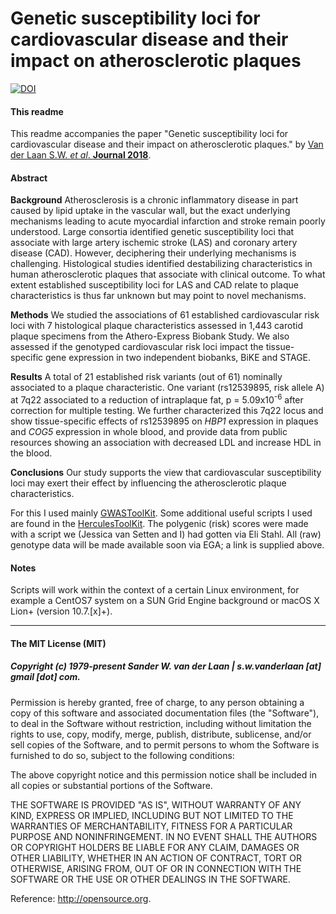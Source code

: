Genetic susceptibility loci for cardiovascular disease and their impact on atherosclerotic plaques
===========================================================
[![DOI](https://zenodo.org/badge/259760088.svg)](https://zenodo.org/badge/latestdoi/259760088)

#### This readme
This readme accompanies the paper "Genetic susceptibility loci for cardiovascular disease and their impact on atherosclerotic plaques." by [Van der Laan S.W. *et al*. **Journal 2018**]().

#### Abstract
**Background** Atherosclerosis is a chronic inflammatory disease in part caused by lipid uptake in the vascular wall, but the exact underlying mechanisms leading to acute myocardial infarction and stroke remain poorly understood. Large consortia identified genetic susceptibility loci that associate with large artery ischemic stroke (LAS) and coronary artery disease (CAD). However, deciphering their underlying mechanisms is challenging. Histological studies identified destabilizing characteristics in human atherosclerotic plaques that associate with clinical outcome. To what extent established susceptibility loci for LAS and CAD relate to plaque characteristics is thus far unknown but may point to novel mechanisms. 

**Methods** We studied the associations of 61 established cardiovascular risk loci with 7 histological plaque characteristics assessed in 1,443 carotid plaque specimens from the Athero-Express Biobank Study. We also assessed if the genotyped cardiovascular risk loci impact the tissue-specific gene expression in two independent biobanks, BiKE and STAGE.

**Results** A total of 21 established risk variants (out of 61) nominally associated to a plaque characteristic. One variant (rs12539895, risk allele A) at 7q22 associated to a reduction of intraplaque fat, p = 5.09x10<sup>-6</sup> after correction for multiple testing. We further characterized this 7q22 locus and show tissue-specific effects of rs12539895 on _HBP1_ expression in plaques and _COG5_ expression in whole blood, and provide data from public resources showing an association with decreased LDL and increase HDL in the blood. 

**Conclusions** Our study supports the view that cardiovascular susceptibility loci may exert their effect by influencing the atherosclerotic plaque characteristics. 

For this I used mainly [GWASToolKit](https://github.com/swvanderlaan/GWASToolKit). Some additional useful scripts I used are found in the [HerculesToolKit](https://github.com/swvanderlaan/HerculesToolKit). The polygenic (risk) scores were made with a script we (Jessica van Setten and I) had gotten via Eli Stahl. All (raw) genotype data will be made available soon via EGA; a link is supplied above.


#### Notes
Scripts will work within the context of a certain Linux environment, for example a CentOS7 system on a SUN Grid Engine background or macOS X Lion+ (version 10.7.[x]+). 


--------------

#### The MIT License (MIT)
##### Copyright (c) 1979-present Sander W. van der Laan | s.w.vanderlaan [at] gmail [dot] com.

Permission is hereby granted, free of charge, to any person obtaining a copy of this software and associated documentation files (the "Software"), to deal in the Software without restriction, including without limitation the rights to use, copy, modify, merge, publish, distribute, sublicense, and/or sell copies of the Software, and to permit persons to whom the Software is furnished to do so, subject to the following conditions:   

The above copyright notice and this permission notice shall be included in all copies or substantial portions of the Software.

THE SOFTWARE IS PROVIDED "AS IS", WITHOUT WARRANTY OF ANY KIND, EXPRESS OR IMPLIED, INCLUDING BUT NOT LIMITED TO THE WARRANTIES OF MERCHANTABILITY, FITNESS FOR A PARTICULAR PURPOSE AND NONINFRINGEMENT. IN NO EVENT SHALL THE AUTHORS OR COPYRIGHT HOLDERS BE LIABLE FOR ANY CLAIM, DAMAGES OR OTHER LIABILITY, WHETHER IN AN ACTION OF CONTRACT, TORT OR OTHERWISE, ARISING FROM, OUT OF OR IN CONNECTION WITH THE SOFTWARE OR THE USE OR OTHER DEALINGS IN THE SOFTWARE.

Reference: http://opensource.org.
